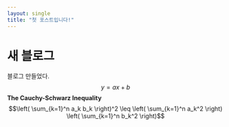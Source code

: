 ```yaml
---
layout: single
title: "첫 포스트입니다!"
---
```

# 새 블로그
블로그 만들었다.
$$y = ax + b$$
**The Cauchy-Schwarz Inequality**
$$\left( \sum_{k=1}^n a_k b_k \right)^2 \leq \left( \sum_{k=1}^n a_k^2 \right) \left( \sum_{k=1}^n b_k^2 \right)$$
